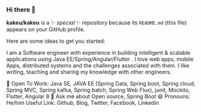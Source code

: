 ### Hi there 👋

**kakeu/kakeu** is a ✨ _special_ ✨ repository because its `README.md` (this file) appears on your GitHub profile.

Here are some ideas to get you started:

I am a Software engineer with experience in building intelligent & scalable applications using Java EE/Spring/Angular/Flutter . I love web apps, mobile Apps, distributed systems and the challenges associated with them. I like writing, teaching and sharing my knowledge with other engineers.

👯 Open To Work: Java SE, JAVA EE (Spring Data, Spring boot, Spring cloud, Spring MVC, Spring kafka, Spring batch, Spring Web Flux), junit, Mockito, Flutter, Angular 8
💬 Ask me about Open source, Spring Boot
😄 Pronouns: He/him
Useful Link: Github, Blog, Twitter, Facebook, Linkedin


